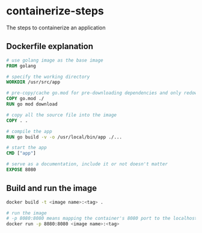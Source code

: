 # containerize-steps
The steps to containerize an application

## Dockerfile explanation

```Dockerfile
# use golang image as the base image
FROM golang 

# specify the working directory
WORKDIR /usr/src/app

# pre-copy/cache go.mod for pre-downloading dependencies and only redownloading them in subsequent builds if they change
COPY go.mod ./
RUN go mod download

# copy all the source file into the image
COPY . .

# compile the app
RUN go build -v -o /usr/local/bin/app ./...

# start the app
CMD ["app"]

# serve as a documentation, include it or not doesn't matter
EXPOSE 8080
```

## Build and run the image

```bash
docker build -t <image name>:<tag> .

# run the image
# -p 8080:8080 means mapping the container's 8080 port to the localhost's 8080 port
docker run -p 8080:8080 <image name>:<tag>
```
